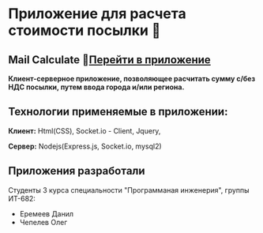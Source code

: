 # Приложение для расчета стоимости посылки 📮
## Mail Calculate 🌚[Перейти в приложение](http://77.246.158.51:5006/)  


**Клиент-серверное приложение, позволяющее расчитать сумму с/без НДС посылки, путем ввода города и/или региона.**



## Технологии применяемые в приложении:

**Клиент:** Html(CSS), Socket.io - Client, Jquery, 

**Сервер:** Nodejs(Express.js, Socket.io, mysql2)

  
## Приложения разработали

Студенты 3 курса специальности "Программаная инженерия", группы ИТ-682:
- Еремеев Данил
- Чепелев Олег

  
